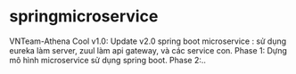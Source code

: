 # springmicroservice
VNTeam-Athena Cool v1.0:
Update v2.0
spring boot microservice : sử dụng eureka làm server, zuul làm api gateway, và các service con.
Phase 1: Dựng mô hình microservice sử dụng spring boot.
Phase 2:..
